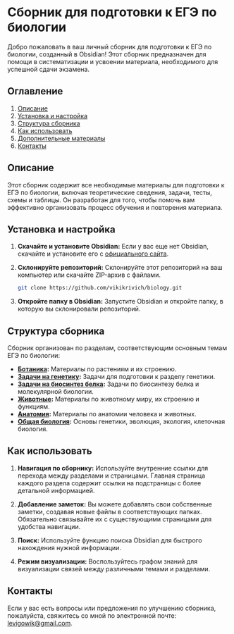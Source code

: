 # Сборник для подготовки к ЕГЭ по биологии

Добро пожаловать в ваш личный сборник для подготовки к ЕГЭ по биологии, созданный в Obsidian! Этот сборник предназначен для помощи в систематизации и усвоении материала, необходимого для успешной сдачи экзамена.

## Оглавление

1. [Описание](#описание)
2. [Установка и настройка](#установка-и-настройка)
3. [Структура сборника](#структура-сборника)
4. [Как использовать](#как-использовать)
5. [Дополнительные материалы](#дополнительные-материалы)
6. [Контакты](#контакты)

## Описание

Этот сборник содержит все необходимые материалы для подготовки к ЕГЭ по биологии, включая теоретические сведения, задачи, тесты, схемы и таблицы. Он разработан для того, чтобы помочь вам эффективно организовать процесс обучения и повторения материала.

## Установка и настройка

1. **Скачайте и установите Obsidian:** Если у вас еще нет Obsidian, скачайте и установите его с [официального сайта](https://obsidian.md/).

2. **Склонируйте репозиторий:** Склонируйте этот репозиторий на ваш компьютер или скачайте ZIP-архив с файлами.

    ```bash
    git clone https://github.com/vikikrivich/biology.git
    ```

3. **Откройте папку в Obsidian:** Запустите Obsidian и откройте папку, в которую вы склонировали репозиторий.

## Структура сборника

Сборник организован по разделам, соответствующим основным темам ЕГЭ по биологии:

- **[Ботаника](./Ботаника/):** Материалы по растениям и их строению.
- **[Задачи на генетику](./Задачи%20на%20генетику/):** Задачи для подготовки к разделу генетики.
- **[Задачи на биосинтез белка](./Задачи%20на%20биосинтез%20белка/):** Задачи по биосинтезу белка и молекулярной биологии.
- **[Животные](./Животные/):** Материалы по животному миру, их строению и функциям.
- **[Анатомия](./Анатомия/):** Материалы по анатомии человека и животных.
- **[Общая биология](./Общая%20биология/):** Основы генетики, эволюция, экология, клеточная биология.

## Как использовать

1. **Навигация по сборнику:** Используйте внутренние ссылки для перехода между разделами и страницами. Главная страница каждого раздела содержит ссылки на подстраницы с более детальной информацией.

2. **Добавление заметок:** Вы можете добавлять свои собственные заметки, создавая новые файлы в соответствующих папках. Обязательно связывайте их с существующими страницами для удобства навигации.

3. **Поиск:** Используйте функцию поиска Obsidian для быстрого нахождения нужной информации.

4. **Режим визуализации:** Воспользуйтесь графом знаний для визуализации связей между различными темами и разделами.

## Контакты

Если у вас есть вопросы или предложения по улучшению сборника, пожалуйста, свяжитесь со мной по электронной почте: [levigowik@gmail.com](mailto:levigowik@gmail.com).
